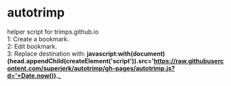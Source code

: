 # autotrimp
helper script for trimps.github.io<br>
1: Create a bookmark.<br>
2: Edit bookmark.<br>
3: Replace destination with:<b>
javascript:with(document)(head.appendChild(createElement('script')).src='https://raw.githubusercontent.com/superjerk/autotrimp/gh-pages/autotrimp.js?d='+Date.now())._

